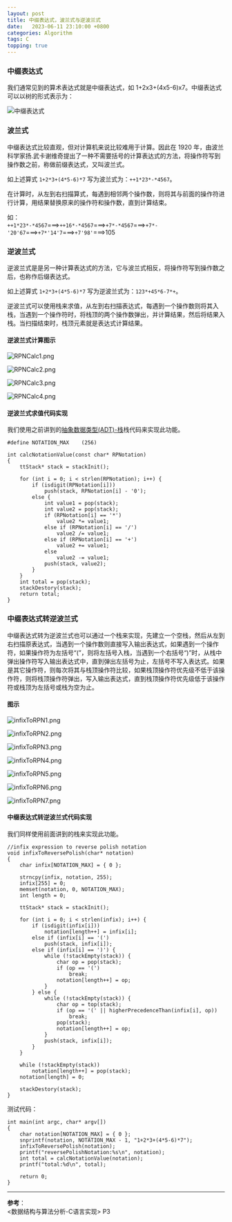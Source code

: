 ```yaml
---
layout: post
title: 中缀表达式，波兰式与逆波兰式
date:   2023-06-11 23:10:00 +0800　
categories: Algorithm
tags: C
topping: true
---
```


### 中缀表达式

我们通常见到的算术表达式就是中缀表达式，如 1+2x3+(4x5-6)x7。中缀表达式可以以树的形式表示为：  

![中缀表达式]({{site.baseurl}}/styles/images/algorithm/stack/infixNotation.png)  

### 波兰式

中缀表达式比较直观，但对计算机来说比较难用于计算。因此在 1920 年，由波兰科学家扬.武卡谢维奇提出了一种不需要括号的计算表达式的方法，将操作符写到操作数之前，称做前缀表达式，又叫波兰式。  

如上述算式 `1+2*3+(4*5-6)*7` 写为波兰式为：`++1*23*-*4567`。  

在计算时，从左到右扫描算式，每遇到相邻两个操作数，则将其与前面的操作符进行计算，用结果替换原来的操作符和操作数，直到计算结束。  

如：  
`++1*23*-*4567`===>`++16*-*4567`===>`+7*-*4567`===>`+7*-'20'67`===>`+7*'14'7`===>`+7'98'`===>105  

### 逆波兰式

逆波兰式是是另一种计算表达式的方法，它与波兰式相反，将操作符写到操作数之后，也称作后缀表达式。  

如上述算式 `1+2*3+(4*5-6)*7` 写为逆波兰式为：`123*+45*6-7*+`。  

逆波兰式可以使用栈来求值，从左到右扫描表达式，每遇到一个操作数则将其入栈，当遇到一个操作符时，将栈顶的两个操作数弹出，并计算结果，然后将结果入栈。当扫描结束时，栈顶元素就是表达式计算结果。  

#### 逆波兰式计算图示

![RPNCalc1.png]({{site.baseurl}}/styles/images/algorithm/stack/RPNCalc1.png)  

![RPNCalc2.png]({{site.baseurl}}/styles/images/algorithm/stack/RPNCalc2.png)  

![RPNCalc3.png]({{site.baseurl}}/styles/images/algorithm/stack/RPNCalc3.png)  

![RPNCalc4.png]({{site.baseurl}}/styles/images/algorithm/stack/RPNCalc4.png)  

#### 逆波兰式求值代码实现

我们使用之前讲到的[抽象数据类型(ADT)-栈]({{site.baseurl}}/2023/06/04/Stack)栈代码来实现此功能。  

```
#define NOTATION_MAX    (256)

int calcNotationValue(const char* RPNotation)
{
    ttStack* stack = stackInit();

    for (int i = 0; i < strlen(RPNotation); i++) {
        if (isdigit(RPNotation[i]))
            push(stack, RPNotation[i] - '0');
        else {
            int value1 = pop(stack);
            int value2 = pop(stack);
            if (RPNotation[i] == '*')
                value2 *= value1;
            else if (RPNotation[i] == '/')
                value2 /= value1;
            else if (RPNotation[i] == '+')
                value2 += value1;
            else
                value2 -= value1;
            push(stack, value2);
        }
    }
    int total = pop(stack);
    stackDestory(stack);
    return total;
}
```

### 中缀表达式转逆波兰式

中缀表达式转为逆波兰式也可以通过一个栈来实现，先建立一个空栈，然后从左到右扫描原表达式，当遇到一个操作数则直接写入输出表达式，如果遇到一个操作符，如果操作符为左括号“(”，则将左括号入栈，当遇到一个右括号“)”时，从栈中弹出操作符写入输出表达式中，直到弹出左括号为止，左括号不写入表达式。如果是其它操作符，则每次将其与栈顶操作符比较，如果栈顶操作符优先级不低于该操作符，则将栈顶操作符弹出，写入输出表达式，直到栈顶操作符优先级低于该操作符或栈顶为左括号或栈为空为止。  

#### 图示

![infixToRPN1.png]({{site.baseurl}}/styles/images/algorithm/stack/infixToRPN1.png)  

![infixToRPN2.png]({{site.baseurl}}/styles/images/algorithm/stack/infixToRPN2.png)  

![infixToRPN3.png]({{site.baseurl}}/styles/images/algorithm/stack/infixToRPN3.png)  

![infixToRPN4.png]({{site.baseurl}}/styles/images/algorithm/stack/infixToRPN4.png)  

![infixToRPN5.png]({{site.baseurl}}/styles/images/algorithm/stack/infixToRPN5.png)  

![infixToRPN6.png]({{site.baseurl}}/styles/images/algorithm/stack/infixToRPN6.png)  

![infixToRPN7.png]({{site.baseurl}}/styles/images/algorithm/stack/infixToRPN7.png)  

#### 中缀表达式转逆波兰式代码实现

我们同样使用前面讲到的栈来实现此功能。  

```
//infix expression to reverse polish notation
void infixToReversePolish(char* notation)
{
    char infix[NOTATION_MAX] = { 0 };

    strncpy(infix, notation, 255);
    infix[255] = 0;
    memset(notation, 0, NOTATION_MAX);
    int length = 0;
    
    ttStack* stack = stackInit();

    for (int i = 0; i < strlen(infix); i++) {
        if (isdigit(infix[i]))
            notation[length++] = infix[i];
        else if (infix[i] == '(')
            push(stack, infix[i]);
        else if (infix[i] == ')') {
            while (!stackEmpty(stack)) {
                char op = pop(stack);
                if (op == '(')
                    break;
                notation[length++] = op;
            }
        } else {
            while (!stackEmpty(stack)) {
                char op = top(stack);
                if (op == '(' || higherPrecedenceThan(infix[i], op)) 
                    break;
                pop(stack);
                notation[length++] = op;
            }
            push(stack, infix[i]);
        }
    }

    while (!stackEmpty(stack)) 
        notation[length++] = pop(stack);
    notation[length] = 0;

    stackDestory(stack);
}
```

测试代码：  

```
int main(int argc, char* argv[])
{
    char notation[NOTATION_MAX] = { 0 };
    snprintf(notation, NOTATION_MAX - 1, "1+2*3+(4*5-6)*7");
    infixToReversePolish(notation);
    printf("reversePolishNotation:%s\n", notation);
    int total = calcNotationValue(notation);
    printf("total:%d\n", total);

    return 0;
}
```

--- 
**参考**：  
<数据结构与算法分析-C语言实现> P3
